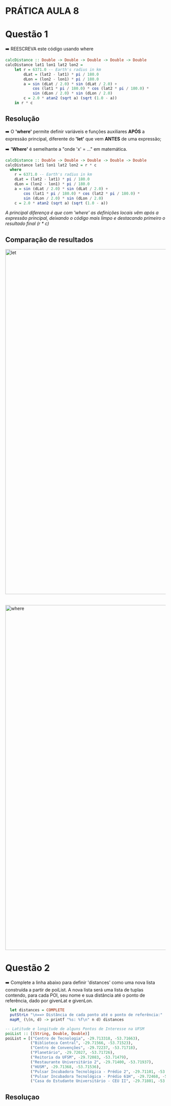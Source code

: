 # PRÁTICA AULA 8
# Questão 1
➡️ REESCREVA este código usando where
~~~haskell
calcDistance :: Double -> Double -> Double -> Double -> Double
calcDistance lat1 lon1 lat2 lon2 = 
    let r = 6371.0 -- Earth's radius in km
        dLat = (lat2 - lat1) * pi / 180.0
        dLon = (lon2 - lon1) * pi / 180.0
        a = sin (dLat / 2.0) * sin (dLat / 2.0) +
            cos (lat1 * pi / 180.0) * cos (lat2 * pi / 180.0) *
            sin (dLon / 2.0) * sin (dLon / 2.0)
        c = 2.0 * atan2 (sqrt a) (sqrt (1.0 - a))
    in r * c
~~~

## Resolução

➡️ O **'where'** permite definir variáveis e funções auxiliares **APÓS** a expressão principal, diferente do **'let'** que vem **ANTES** de uma expressão;

➡️ **'Where'** é semelhante a "onde 'x' = ..." em matemática.

~~~haskell
calcDistance :: Double -> Double -> Double -> Double -> Double
calcDistance lat1 lon1 lat2 lon2 = r * c
  where
    r = 6371.0 -- Earth's radius in km
    dLat = (lat2 - lat1) * pi / 180.0
    dLon = (lon2 - lon1) * pi / 180.0
    a = sin (dLat / 2.0) * sin (dLat / 2.0) +
        cos (lat1 * pi / 180.0) * cos (lat2 * pi / 180.0) *
        sin (dLon / 2.0) * sin (dLon / 2.0)
    c = 2.0 * atan2 (sqrt a) (sqrt (1.0 - a))
~~~


*A principal diferença é que com 'where' as definições locais vêm após a expressão principal, deixando o código mais limpo e destacando primeiro o resultado final (r * c)*  

## Comparação de resultados

<img width="1920" height="1080" alt="let" src="https://github.com/user-attachments/assets/d99e7e8c-1840-4c34-942c-3ca568571d18" />\
\
\
<img width="1920" height="1080" alt="where" src="https://github.com/user-attachments/assets/db6af0bd-9431-4bd0-b3ee-ef602f3f7fdb" />

# Questão 2

➡️ Complete a linha abaixo para definir 'distances' como uma nova lista construída a partir de poiList. A nova lista será uma lista de tuplas contendo, para cada POI, seu nome e sua distância até o ponto de referência, dado por givenLat e givenLon.

~~~haskell
  let distances = COMPLETE
  putStrLn "\n==> Distância de cada ponto até o ponto de referência:"
  mapM_ (\(n, d) -> printf "%s: %f\n" n d) distances
~~~

~~~haskell
-- Latitude e longitude de alguns Pontos de Interesse na UFSM
poiList :: [(String, Double, Double)]
poiList = [("Centro de Tecnologia", -29.713318, -53.71663),
           ("Biblioteca Central", -29.71566, -53.71523),
           ("Centro de Convenções", -29.72237, -53.71718),
           ("Planetário", -29.72027, -53.71726),
           ("Reitoria da UFSM", -29.72083, -53.71479),
           ("Restaurante Universitário 2", -29.71400, -53.71937),
           ("HUSM", -29.71368, -53.71536),
           ("Pulsar Incubadora Tecnológica - Prédio 2", -29.71101, -53.71634),
           ("Pulsar Incubadora Tecnológica - Prédio 61H", -29.72468, -53.71335),
           ("Casa do Estudante Universitário - CEU II", -29.71801, -53.71465)]
~~~

## Resoluçao



